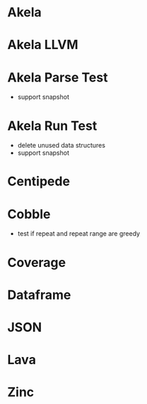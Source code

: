 # Akela

# Akela LLVM

# Akela Parse Test
* support snapshot

# Akela Run Test
* delete unused data structures
* support snapshot

# Centipede

# Cobble
* test if repeat and repeat range are greedy

# Coverage

# Dataframe

# JSON

# Lava

# Zinc
